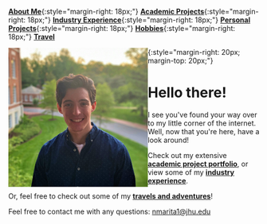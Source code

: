 [**About Me**](aboutMe/index.md){:style="margin-right: 18px;"}
[**Academic Projects**](academicProjects/index.md){:style="margin-right: 18px;"}
[**Industry Experience**](industryExperience/index.md){:style="margin-right: 18px;"}
[**Personal Projects**](personalProjects/index.md){:style="margin-right: 18px;"}
[**Hobbies**](hobbies/index.md){:style="margin-right: 18px;"}
[**Travel**](travel/index.md)



<img align="left" width="280" height="280" src="pics/Profile.jpg">{:style="margin-right: 20px; margin-top: 20px;"}
# Hello there!

I see you've found your way over to my little corner of the internet. Well, now that you're here, have a look around!

Check out my extensive [**academic project portfolio**](academicProjects/index.md), or view some of my [**industry experience**](industryExperience/index.md).

Or, feel free to check out some of my [**travels and adventures**](travel/index.md)!

Feel free to contact me with any questions: nmarita1@jhu.edu